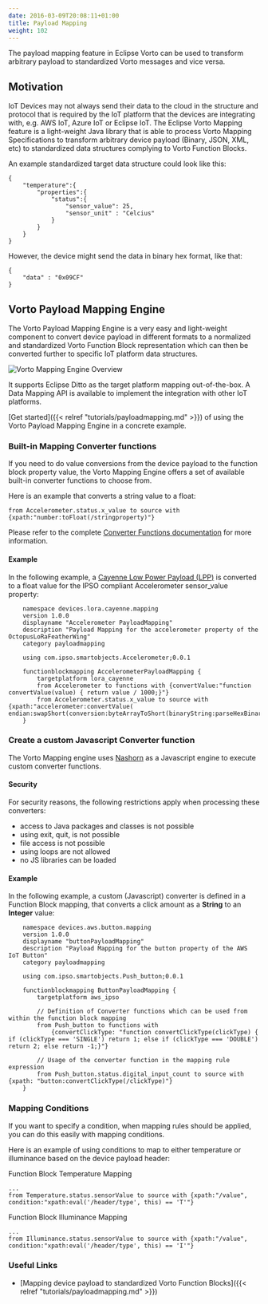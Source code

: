 ```yaml
---
date: 2016-03-09T20:08:11+01:00
title: Payload Mapping 
weight: 102
---
```


The payload mapping feature in Eclipse Vorto can be used to transform arbitrary payload to standardized Vorto messages and vice versa.

<!--more-->

## Motivation

IoT Devices may not always send their data to the cloud in the structure and protocol that is required by the IoT platform that the devices are integrating with, e.g. AWS IoT, Azure IoT or Eclipse IoT. The Eclipse Vorto Mapping feature is a light-weight Java library that is able to process Vorto Mapping Specifications to transform arbitrary device payload (Binary, JSON, XML, etc) to standardized data structures complying to Vorto Function Blocks. 

An example standardized target data structure could look like this:

	{
		"temperature":{
			"properties":{
				"status":{
					"sensor_value": 25,
					"sensor_unit" : "Celcius"
				}
			}
		}
	}


However, the device might send the data in binary hex format, like that:

	{
		"data" : "0x09CF"
	}

## Vorto Payload Mapping Engine

The Vorto Payload Mapping Engine is a very easy and light-weight component to convert device payload in different formats to a normalized and standardized Vorto Function Block representation which can then be converted further to specific IoT platform data structures. 

![Vorto Mapping Engine Overview](/images/documentation/payloadmapping.png)

It supports Eclipse Ditto as the target platform mapping out-of-the-box. A Data Mapping API is available to implement the integration with other IoT platforms.

[Get started]({{< relref "tutorials/payloadmapping.md" >}}) of using the Vorto Payload Mapping Engine in a concrete example. 


### Built-in Mapping Converter functions

If you need to do value conversions from the device payload to the function block property value, the Vorto Mapping Engine offers a set of available built-in converter functions to choose from.

Here is an example that converts a string value to a float: 

	from Accelerometer.status.x_value to source with {xpath:"number:toFloat(/stringproperty)"}

Please refer to the complete [Converter Functions documentation](https://github.com/eclipse/vorto/blob/0.10.0.M3/server/repo/repository-mapping/docs/built_in_converters.md) for more information.

#### Example

In the following example, a [Cayenne Low Power Payload (LPP)](https://github.com/myDevicesIoT/cayenne-docs/blob/master/docs/LORA.md) is converted to a float value for the IPSO compliant Accelerometer sensor_value property:

		namespace devices.lora.cayenne.mapping
		version 1.0.0
		displayname "Accelerometer PayloadMapping"
		description "Payload Mapping for the accelerometer property of the OctopusLoRaFeatherWing"
		category payloadmapping
		
		using com.ipso.smartobjects.Accelerometer;0.0.1
		
		functionblockmapping AccelerometerPayloadMapping {
			targetplatform lora_cayenne
			from Accelerometer to functions with {convertValue:"function convertValue(value) { return value / 1000;}"}
			from Accelerometer.status.x_value to source with {xpath:"accelerometer:convertValue( endian:swapShort(conversion:byteArrayToShort(binaryString:parseHexBinary(/payloadHex),17,0,0,2)))"}
		} 

### Create a custom Javascript Converter function

The Vorto Mapping engine uses [Nashorn](http://www.oracle.com/technetwork/articles/java/jf14-nashorn-2126515.html) as a Javascript engine to execute custom converter functions.

#### Security

For security reasons, the following restrictions apply when processing these converters:

* access to Java packages and classes is not possible
* using exit, quit, is not possible
* file access is not possible
* using loops are not allowed
* no JS libraries can be loaded

#### Example

In the following example, a custom (Javascript) converter is defined in a Function Block mapping, that converts a click amount as a **String** to an **Integer** value:

		namespace devices.aws.button.mapping
		version 1.0.0
		displayname "buttonPayloadMapping"
		description "Payload Mapping for the button property of the AWS IoT Button"
		category payloadmapping
		
		using com.ipso.smartobjects.Push_button;0.0.1
		
		functionblockmapping ButtonPayloadMapping {
			targetplatform aws_ipso

			// Definition of Converter functions which can be used from within the function block mapping
			from Push_button to functions with 
				{convertClickType: "function convertClickType(clickType) { if (clickType === 'SINGLE') return 1; else if (clickType === 'DOUBLE') return 2; else return -1;}"}
			
			// Usage of the converter function in the mapping rule expression
			from Push_button.status.digital_input_count to source with {xpath: "button:convertClickType(/clickType)"}
		}


### Mapping Conditions

If you want to specify a condition, when mapping rules should be applied, you can do this easily with mapping conditions.

Here is an example of using conditions to map to either temperature or illuminance based on the device payload header:

Function Block Temperature Mapping

	...
	from Temperature.status.sensorValue to source with {xpath:"/value", condition:"xpath:eval('/header/type', this) == 'T'"}

Function Block Illuminance Mapping

	...
	from Illuminance.status.sensorValue to source with {xpath:"/value", condition:"xpath:eval('/header/type', this) == 'I'"}

### Useful Links

- [Mapping device payload to standardized Vorto Function Blocks]({{< relref "tutorials/payloadmapping.md" >}})